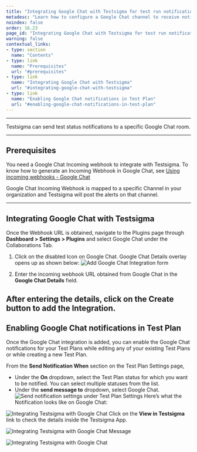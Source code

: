 ```yaml
---
title: "Integrating Google Chat with Testsigma for test run notifications"
metadesc: "Learn how to configure a Google Chat channel to receive notifications about Test Results in real-time from Testsigma Application"
noindex: false
order: 16.23
page_id: "Integrating Google Chat with Testsigma for test run notifications"
warning: false
contextual_links:
- type: section
  name: "Contents"
- type: link
  name: "Prerequisites"
  url: "#prerequisites"
- type: link
  name: "Integrating Google Chat with Testsigma"
  url: "#integrating-google-chat-with-testsigma"
- type: link
  name: "Enabling Google Chat notifications in Test Plan"
  url: "#enabling-google-chat-notifications-in-test-plan"
---
```


---

Testsigma can send test status notifications to a specific Google Chat room.

---
## **Prerequisites**

You need a Google Chat Incoming webhook to integrate with Testsigma. To know how to generate an Incoming Webhook in Google Chat, see [Using incoming webhooks - Google Chat](https://developers.google.com/chat/how-tos/webhooks)

Google Chat Incoming Webhook is mapped to a specific Channel in your organization and Testsigma will post the alerts on that channel.

---
## **Integrating Google Chat with Testsigma**

Once the Webhook URL is obtained, navigate to the Plugins page through **Dashboard > Settings > Plugins** and select Google Chat under the Collaborations Tab.

   1. Click on the disabled Icon on Google Chat. Google Chat Details overlay opens up as shown below:
   ![Add Google Chat Integration form](https://docs.testsigma.com/images/google-chat/plugins-collaboration-google-chat-integration-form.png)

   2. Enter the incoming webhook URL obtained from Google Chat in the **Google Chat Details** field.<br>

 After entering the details, click on the **Create** button to add the Integration.
---
## **Enabling Google Chat notifications in Test Plan**

Once the Google Chat integration is added, you can enable the Google Chat notifications for your Test Plans while editing any of your existing Test Plans or while creating a new Test Plan.

From the **Send Notification When** section on the Test Plan Settings page,<br>
  * Under the **On** dropdown, select the Test Plan status for which you want to be notified. You can select multiple statuses from the list.
  * Under the **send message to** dropdown, select Google Chat.
  ![Send notification settings under Test Plan Settings](https://docs.testsigma.com/images/google-chat/create-edit-test-plan-send-notification-when.png)
 Here’s what the Notification looks like on Google Chat:

 ![Integrating Testsigma with Google Chat](https://docs.testsigma.com/images/google-chat/google-chat-testsigma-notifications.png)
 Click on the **View in Testsigma** link to check the details inside the Testsigma App.  

![Integrating Testsigma with Google Chat Message](https://s3.amazonaws.com/static-docs.testsigma.com/new_images/projects/applications/gcintegration.gif)

![Integrating Testsigma with Google Chat](https://s3.amazonaws.com/static-docs.testsigma.com/new_images/projects/applications/gchatint.gif)